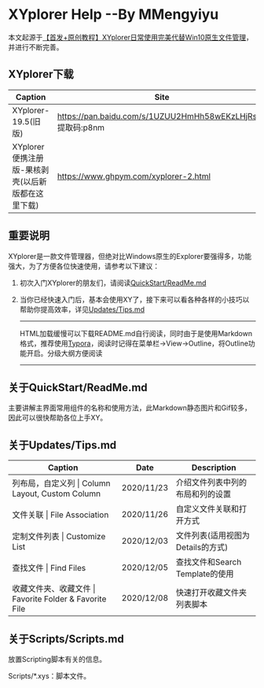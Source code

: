 # XYplorer Help    --By MMengyiyu

本文起源于[【首发+原创教程】XYplorer日常使用完美代替Win10原生文件管理](https://www.52pojie.cn/thread-843769-1-1.html)，并进行不断完善。



## XYplorer下载

| Caption                                           | Site                                                         |
| ------------------------------------------------- | ------------------------------------------------------------ |
| XYplorer-19.5(旧版)                               | https://pan.baidu.com/s/1UZUU2HmHh58wEKzLHjRsoA<br />提取码:p8nm |
| XYplorer便携注册版-果核剥壳(以后新版都在这里下载) | https://www.ghpym.com/xyplorer-2.html                        |



## 重要说明

XYplorer是一款文件管理器，但绝对比Windows原生的Explorer要强得多，功能强大，为了方便各位快速使用，请参考以下建议：

1. 初次入门XYplorer的朋友们，请阅读[QuickStart/ReadMe.md](./QuickStart/ReadMe.md)

2. 当你已经快速入门后，基本会使用XY了，接下来可以看各种各样的小技巧以帮助你提高效率，详见[Updates/Tips.md](./Updates/Tips.md)

   ----

   HTML加载缓慢可以下载README.md自行阅读，同时由于是使用Markdown格式，推荐使用[Typora](https://typora.io/)，阅读时记得在菜单栏->View->Outline，将Outline功能开启。分级大纲方便阅读

   ---

   



## 关于QuickStart/ReadMe.md

主要讲解主界面常用组件的名称和使用方法，此Markdown静态图片和Gif较多，因此可以很快帮助各位上手XY。



## 关于Updates/Tips.md

| Caption                                                 | Date       | Description                       |
| ------------------------------------------------------- | ---------- | --------------------------------- |
| 列布局，自定义列 \| Column Layout, Custom Column        | 2020/11/23 | 介绍文件列表中列的布局和列的设置  |
| 文件关联 \| File Association                            | 2020/11/26 | 自定义文件关联和打开方式          |
| 定制文件列表 \| Customize List                          | 2020/12/03 | 文件列表(适用视图为Details的方式) |
| 查找文件 \| Find Files                                  | 2020/12/05 | 查找文件和Search Template的使用   |
| 收藏文件夹、收藏文件 \| Favorite Folder & Favorite File | 2020/12/08 | 快速打开收藏文件夹列表脚本        |



## 关于Scripts/Scripts.md

放置Scripting脚本有关的信息。

Scripts/*.xys：脚本文件。